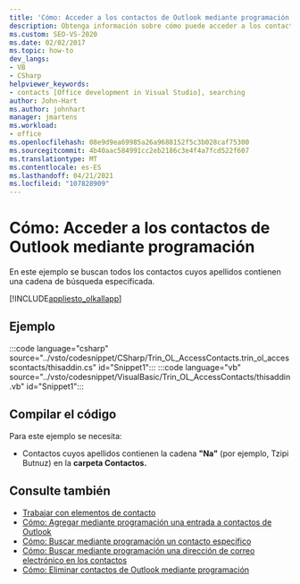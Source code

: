 ```yaml
---
title: 'Cómo: Acceder a los contactos de Outlook mediante programación'
description: Obtenga información sobre cómo puede acceder a los contactos de Outlook mediante programación. En este ejemplo se buscan todos los contactos cuyos apellidos contienen una cadena de búsqueda especificada.
ms.custom: SEO-VS-2020
ms.date: 02/02/2017
ms.topic: how-to
dev_langs:
- VB
- CSharp
helpviewer_keywords:
- contacts [Office development in Visual Studio], searching
author: John-Hart
ms.author: johnhart
manager: jmartens
ms.workload:
- office
ms.openlocfilehash: 08e9d9ea69985a26a9688152f5c3b028caf75300
ms.sourcegitcommit: 4b40aac584991cc2eb2186c3e4f4a7fcd522f607
ms.translationtype: MT
ms.contentlocale: es-ES
ms.lasthandoff: 04/21/2021
ms.locfileid: "107828909"
---
```

# <a name="how-to-programmatically-access-outlook-contacts"></a>Cómo: Acceder a los contactos de Outlook mediante programación
  En este ejemplo se buscan todos los contactos cuyos apellidos contienen una cadena de búsqueda especificada.

 [!INCLUDE[appliesto_olkallapp](../vsto/includes/appliesto-olkallapp-md.md)]

## <a name="example"></a>Ejemplo
 :::code language="csharp" source="../vsto/codesnippet/CSharp/Trin_OL_AccessContacts.trin_ol_accesscontacts/thisaddin.cs" id="Snippet1":::
 :::code language="vb" source="../vsto/codesnippet/VisualBasic/Trin_OL_AccessContacts/thisaddin.vb" id="Snippet1":::


## <a name="compile-the-code"></a>Compilar el código
 Para este ejemplo se necesita:

- Contactos cuyos apellidos contienen la cadena **"Na"** (por ejemplo, Tzipi Butnuz) en la **carpeta Contactos.**

## <a name="see-also"></a>Consulte también
- [Trabajar con elementos de contacto](../vsto/working-with-contact-items.md)
- [Cómo: Agregar mediante programación una entrada a contactos de Outlook](../vsto/how-to-programmatically-add-an-entry-to-outlook-contacts.md)
- [Cómo: Buscar mediante programación un contacto específico](../vsto/how-to-programmatically-search-for-a-specific-contact.md)
- [Cómo: Buscar mediante programación una dirección de correo electrónico en los contactos](../vsto/how-to-programmatically-search-for-an-e-mail-address-in-contacts.md)
- [Cómo: Eliminar contactos de Outlook mediante programación](../vsto/how-to-programmatically-delete-outlook-contacts.md)
